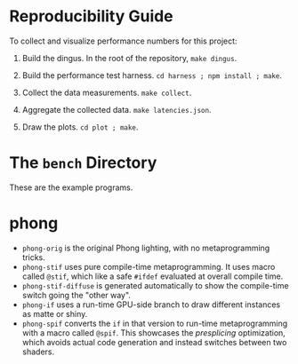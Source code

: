 Reproducibility Guide
=====================

To collect and visualize performance numbers for this project:

1. Build the dingus. In the root of the repository, `make dingus`.

2. Build the performance test harness. `cd harness ; npm install ; make`.

3. Collect the data measurements. `make collect`.

4. Aggregate the collected data. `make latencies.json`.

5. Draw the plots. `cd plot ; make`.


The `bench` Directory
=====================

These are the example programs.

# phong

- `phong-orig` is the original Phong lighting, with no metaprogramming tricks.
- `phong-stif` uses pure compile-time metaprogramming. It uses macro called `@stif`, which like a safe `#ifdef` evaluated at overall compile time.
- `phong-stif-diffuse` is generated automatically to show the compile-time switch going the "other way".
- `phong-if` uses a run-time GPU-side branch to draw different instances as matte or shiny.
- `phong-spif` converts the `if` in that version to run-time metaprogramming with a macro called `@spif`. This showcases the *presplicing* optimization, which avoids actual code generation and instead switches between two shaders.
